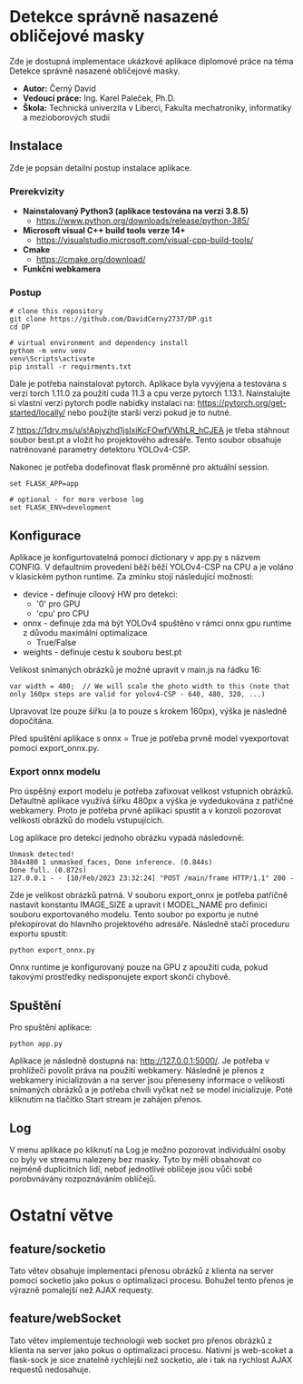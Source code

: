 # Detekce správně nasazené obličejové masky

Zde je dostupná implementace ukázkové aplikace diplomové práce na téma Detekce správně nasazené obličejové masky.

* **Autor:** Černý David
* **Vedoucí práce:** Ing. Karel Paleček, Ph.D.
* **Škola:** Technická univerzita v Liberci, Fakulta mechatroniky, informatiky a mezioborových studií

## Instalace
Zde je popsán detailní postup instalace aplikace.
### Prerekvizity

* **Nainstalovaný Python3 (aplikace testována na verzi 3.8.5)**
  * https://www.python.org/downloads/release/python-385/
* **Microsoft visual C++ build tools verze 14+**
  * https://visualstudio.microsoft.com/visual-cpp-build-tools/
* **Cmake**
  * https://cmake.org/download/
* **Funkční webkamera**

### Postup

```
# clone this repository
git clone https://github.com/DavidCerny2737/DP.git
cd DP

# virtual environment and dependency install
pythom -m venv venv
venv\Scripts\activate
pip install -r requirments.txt
```
Dále je potřeba nainstalovat pytorch. Aplikace byla vyvýjena a testována s verzí torch 1.11.0 za použití cuda 11.3 a cpu
verze pytorch 1.13.1. Nainstalujte si vlastní verzi pytorch podle nabídky instalací na:
https://pytorch.org/get-started/locally/ nebo použijte starší verzi pokud je to nutné.

Z https://1drv.ms/u/s!Apjyzhd1jsIxiKcFOwfVWhLR_hCJEA je třeba stáhnout soubor best.pt a vložit ho projektového adresáře.
Tento soubor obsahuje natrénované parametry detektoru YOLOv4-CSP.

Nakonec je potřeba dodefinovat flask proměnné pro aktuální session.
```
set FLASK_APP=app

# optional - for more verbose log
set FLASK_ENV=development 
```
## Konfigurace

Aplikace je konfigurtovatelná pomocí dictionary v app.py s názvem CONFIG. V defaultním provedení běží běží 
YOLOv4-CSP na CPU a je voláno v klasickém python runtime. Za zmínku stojí následující možnosti:

* device - definuje cíloový HW pro detekci:
  * '0' pro GPU
  * 'cpu' pro CPU
* onnx - definuje zda má být YOLOv4 spuštěno v rámci onnx gpu runtime z důvodu maximální optimalizace
  * True/False
* weights - definuje cestu k souboru best.pt

Velikost snímaných obrázků je možné upravit v main.js na řádku 16:
```
var width = 480;  // We will scale the photo width to this (note that only 160px steps are valid for yolov4-CSP - 640, 480, 320, ...)
```
Upravovat lze pouze šířku (a to pouze s krokem 160px), výška je následně dopočítána.

Před spuštění aplikace s onnx = True je potřeba prvně model vyexportovat pomocí export_onnx.py.

### Export onnx modelu
Pro úspěšný export modelu je potřeba zafixovat velikost vstupních obrázků. Defaultně aplikace využívá šířku 480px a 
výška je vydedukována z patřičné webkamery. Proto je potřeba prvně aplikaci spustit a v konzoli pozorovat velikosti 
obrázků do modelu vstupujících. 

Log aplikace pro detekci jednoho obrázku vypadá následovně:
```
Unmask detected!
384x480 1 unmasked_faces, Done inference. (0.844s)
Done full. (0.872s)
127.0.0.1 - - [10/Feb/2023 23:32:24] "POST /main/frame HTTP/1.1" 200 -
```
Zde je velikost obrázků patrná. V souboru export_onnx je potřeba patřičně nastavit konstantu IMAGE_SIZE a upravit i 
MODEL_NAME pro definici souboru exportovaného modelu. Tento soubor po exportu je nutné překopírovat do hlavního 
projektového adresáře. Následně stačí proceduru exportu spustit:
```
python export_onnx.py
```
Onnx runtime je konfigurovaný pouze na GPU z apoužití cuda, pokud takovými prostředky nedisponujete export skončí 
chybově.

## Spuštění
Pro spuštění aplikace:
```
python app.py
```
Aplikace je následně dostupná na: http://127.0.0.1:5000/. Je potřeba v prohlížeči povolit práva na použití webkamery. 
Následně je přenos z webkamery inicializován a na server jsou přeneseny informace o velikosti snímaných obrázků a je 
potřeba chvíli vyčkat než se model inicializuje. Poté kliknutím na tlačítko Start stream je zahájen přenos.

## Log

V menu aplikace po kliknutí na Log je možno pozorovat individuální osoby co byly ve streamu nalezeny bez masky. 
Tyto by měli obsahovat co nejméně duplicitních lidí, neboť jednotlivé obličeje jsou vůči sobě porobvnávány 
rozpoznáváním obličejů.

# Ostatní větve

## feature/socketio
Tato větev obsahuje implementaci přenosu obrázků z klienta na server pomocí socketio jako pokus o optimalizaci procesu. 
Bohužel tento přenos je výrazně pomalejší než AJAX requesty.

## feature/webSocket
Tato větev implementuje technologii web socket pro přenos obrázků z klienta na server jako pokus o optimalizaci procesu.
Nativní js web-scoket a flask-sock je sice znatelně rychlejší než socketio, ale i tak na rychlost AJAX requestů 
nedosahuje.